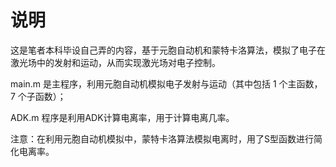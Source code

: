 # 说明
这是笔者本科毕设自己弄的内容，基于元胞自动机和蒙特卡洛算法，模拟了电子在激光场中的发射和运动，从而实现激光场对电子控制。

main.m 是主程序，利用元胞自动机模拟电子发射与运动（其中包括 1 个主函数，7 个子函数）；

ADK.m 程序是利用ADK计算电离率，用于计算电离几率。

注意：在利用元胞自动机模拟中，蒙特卡洛算法模拟电离时，用了S型函数进行简化电离率。
